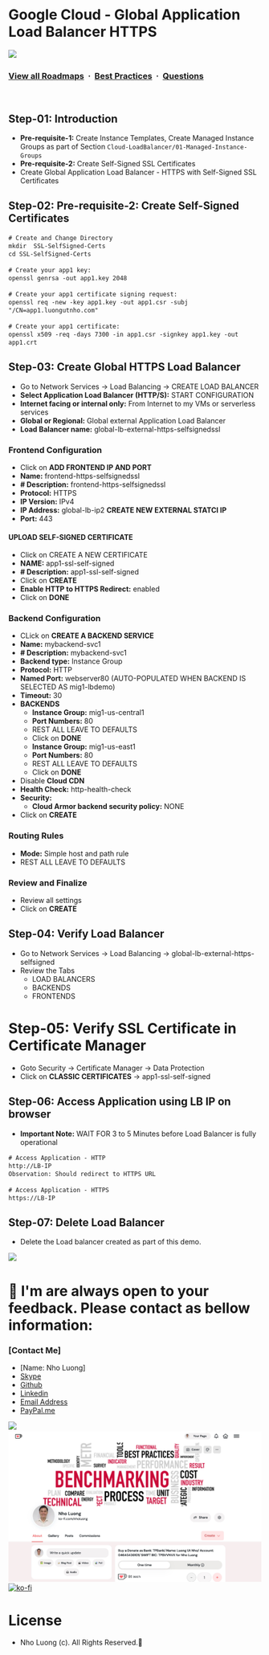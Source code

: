 # Google Cloud - Global Application Load Balancer HTTPS

![](https://i.imgur.com/waxVImv.png)
### [View all Roadmaps](https://github.com/nholuongut/all-roadmaps) &nbsp;&middot;&nbsp; [Best Practices](https://github.com/nholuongut/all-roadmaps/blob/main/public/best-practices/) &nbsp;&middot;&nbsp; [Questions](https://www.linkedin.com/in/nholuong/)
<br/>

## Step-01: Introduction
- **Pre-requisite-1:** Create Instance Templates, Create Managed Instance Groups as part of Section `Cloud-LoadBalancer/01-Managed-Instance-Groups`
- **Pre-requisite-2:** Create Self-Signed SSL Certificates 
- Create Global Application Load Balancer - HTTPS with Self-Signed SSL Certificates

## Step-02: Pre-requisite-2: Create Self-Signed Certificates
```t
# Create and Change Directory
mkdir  SSL-SelfSigned-Certs
cd SSL-SelfSigned-Certs

# Create your app1 key:
openssl genrsa -out app1.key 2048

# Create your app1 certificate signing request:
openssl req -new -key app1.key -out app1.csr -subj "/CN=app1.luongutnho.com"

# Create your app1 certificate:
openssl x509 -req -days 7300 -in app1.csr -signkey app1.key -out app1.crt
```

## Step-03: Create Global HTTPS Load Balancer
- Go to Network Services -> Load Balancing -> CREATE LOAD BALANCER
- **Select Application Load Balancer (HTTP/S):** START CONFIGURATION
- **Internet facing or internal only:** 
From Internet to my VMs or serverless services
- **Global or Regional:**
Global external Application Load Balancer
- **Load Balancer name:** global-lb-external-https-selfsignedssl
### Frontend Configuration
- Click on **ADD FRONTEND IP AND PORT**
- **Name:** frontend-https-selfsignedssl
- **# Description:** frontend-https-selfsignedssl
- **Protocol:** HTTPS
- **IP Version:** IPv4
- **IP Address:** global-lb-ip2 **CREATE NEW EXTERNAL STATCI IP**
- **Port:** 443
#### UPLOAD SELF-SIGNED CERTIFICATE
- Click on CREATE A NEW CERTIFICATE
- **NAME:** app1-ssl-self-signed
- **# Description:** app1-ssl-self-signed
- Click on **CREATE**
- **Enable HTTP to HTTPS Redirect:** enabled
- Click on **DONE**
### Backend Configuration
- CLick on **CREATE A BACKEND SERVICE**
- **Name:** mybackend-svc1
- **# Description:** mybackend-svc1
- **Backend type:** Instance Group
- **Protocol:** HTTP
- **Named Port:** webserver80 (AUTO-POPULATED WHEN BACKEND IS SELECTED AS mig1-lbdemo)
- **Timeout:** 30
- **BACKENDS**
  - **Instance Group:** mig1-us-central1
  - **Port Numbers:** 80
  - REST ALL LEAVE TO DEFAULTS
  - Click on **DONE**
  - **Instance Group:** mig1-us-east1
  - **Port Numbers:** 80
  - REST ALL LEAVE TO DEFAULTS
  - Click on **DONE**  
- Disable **Cloud CDN**
- **Health Check:** http-health-check
- **Security:**
  - **Cloud Armor backend security policy:** NONE
- Click on **CREATE**  
### Routing Rules
- **Mode:** Simple host and path rule
- REST ALL LEAVE TO DEFAULTS
### Review and Finalize
- Review all settings
- Click on **CREATE**

## Step-04: Verify Load Balancer
- Go to Network Services -> Load Balancing -> global-lb-external-https-selfsigned
- Review the Tabs
  - LOAD BALANCERS 
  - BACKENDS
  - FRONTENDS

# Step-05: Verify SSL Certificate in Certificate Manager
- Goto Security -> Certificate Manager -> Data Protection 
- Click on **CLASSIC CERTIFICATES** -> app1-ssl-self-signed

## Step-06: Access Application using LB IP on browser
- **Important Note:** WAIT FOR 3 to 5 Minutes before Load Balancer is fully operational
```t
# Access Application - HTTP
http://LB-IP
Observation: Should redirect to HTTPS URL

# Access Application - HTTPS
https://LB-IP
```

## Step-07: Delete Load Balancer
- Delete the  Load balancer created as part of this demo.

![](https://i.i/Users/nholu/Documents/Donate.png/Users/nholu/Documents/Donate.pngmgur.com/waxVImv.png)
# 🚀 I'm are always open to your feedback.  Please contact as bellow information:
### [Contact Me]
* [Name: Nho Luong]
* [Skype](luongutnho_skype)
* [Github](https://github.com/nholuongut/)
* [Linkedin](https://www.linkedin.com/in/nholuong/)
* [Email Address](luongutnho@hotmail.com)
* [PayPal.me](https://www.paypal.com/paypalme/nholuongut)

![](https://i.imgur.com/waxVImv.png)
![](Donate.png)
[![ko-fi](https://ko-fi.com/img/githubbutton_sm.svg)](https://ko-fi.com/nholuong)

# License
* Nho Luong (c). All Rights Reserved.🌟